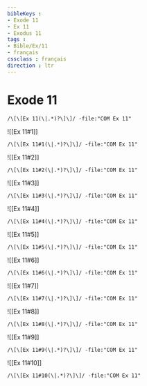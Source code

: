 ```yaml
---
bibleKeys : 
- Exode 11
- Ex 11
- Exodus 11
tags : 
- Bible/Ex/11
- français
cssclass : français
direction : ltr
---
```


# Exode 11

```query
/\[\[Ex 11(\|.*)?\]\]/ -file:"COM Ex 11"
```



![[Ex 11#1]]

```query
/\[\[Ex 11#1(\|.*)?\]\]/ -file:"COM Ex 11"
```

![[Ex 11#2]]

```query
/\[\[Ex 11#2(\|.*)?\]\]/ -file:"COM Ex 11"
```

![[Ex 11#3]]

```query
/\[\[Ex 11#3(\|.*)?\]\]/ -file:"COM Ex 11"
```

![[Ex 11#4]]

```query
/\[\[Ex 11#4(\|.*)?\]\]/ -file:"COM Ex 11"
```

![[Ex 11#5]]

```query
/\[\[Ex 11#5(\|.*)?\]\]/ -file:"COM Ex 11"
```

![[Ex 11#6]]

```query
/\[\[Ex 11#6(\|.*)?\]\]/ -file:"COM Ex 11"
```

![[Ex 11#7]]

```query
/\[\[Ex 11#7(\|.*)?\]\]/ -file:"COM Ex 11"
```

![[Ex 11#8]]

```query
/\[\[Ex 11#8(\|.*)?\]\]/ -file:"COM Ex 11"
```

![[Ex 11#9]]

```query
/\[\[Ex 11#9(\|.*)?\]\]/ -file:"COM Ex 11"
```

![[Ex 11#10]]

```query
/\[\[Ex 11#10(\|.*)?\]\]/ -file:"COM Ex 11"
```

